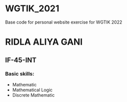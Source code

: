 # WGTIK_2021
Base code for personal website exercise for WGTIK 2022

# RIDLA ALIYA GANI
## IF-45-INT
### Basic skills:
- Mathematic
- Mathematical Logic
- Discrete Mathematic
